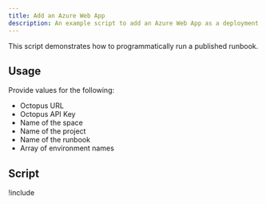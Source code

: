```yaml
---
title: Add an Azure Web App
description: An example script to add an Azure Web App as a deployment target.
---
```


This script demonstrates how to programmatically run a published runbook.

## Usage
Provide values for the following:
- Octopus URL
- Octopus API Key
- Name of the space
- Name of the project
- Name of the runbook
- Array of environment names

## Script

!include <run-runbook-scripts>
